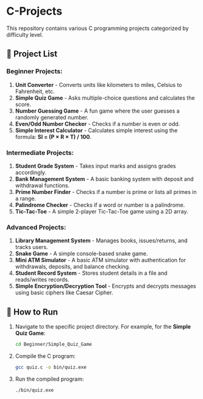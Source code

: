 # C-Projects

This repository contains various C programming projects categorized by difficulty level.

## 📌 Project List

### Beginner Projects:
1. **Unit Converter** - Converts units like kilometers to miles, Celsius to Fahrenheit, etc.
2. **Simple Quiz Game** - Asks multiple-choice questions and calculates the score.
3. **Number Guessing Game** - A fun game where the user guesses a randomly generated number.
4. **Even/Odd Number Checker** - Checks if a number is even or odd.
5. **Simple Interest Calculator** - Calculates simple interest using the formula: **SI = (P × R × T) / 100**.

### Intermediate Projects:
1. **Student Grade System** - Takes input marks and assigns grades accordingly.
2. **Bank Management System** - A basic banking system with deposit and withdrawal functions.
3. **Prime Number Finder** - Checks if a number is prime or lists all primes in a range.
4. **Palindrome Checker** - Checks if a word or number is a palindrome.
5. **Tic-Tac-Toe** - A simple 2-player Tic-Tac-Toe game using a 2D array.

### Advanced Projects:
1. **Library Management System** - Manages books, issues/returns, and tracks users.
2. **Snake Game** - A simple console-based snake game.
3. **Mini ATM Simulator** - A basic ATM simulator with authentication for withdrawals, deposits, and balance checking.
4. **Student Record System** - Stores student details in a file and reads/writes records.
5. **Simple Encryption/Decryption Tool** - Encrypts and decrypts messages using basic ciphers like Caesar Cipher.

## 🚀 How to Run

1. Navigate to the specific project directory. For example, for the **Simple Quiz Game**:
   ```sh
   cd Beginner/Simple_Quiz_Game
2. Compile the C program:
    ```sh
    gcc quiz.c -o bin/quiz.exe
3. Run the compiled program:
    ```sh
    ./bin/quiz.exe